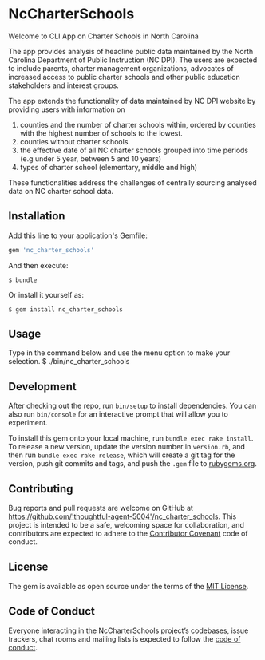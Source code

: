 # NcCharterSchools

Welcome to CLI App on Charter Schools in North Carolina 

The app provides analysis of headline public data maintained by the North Carolina Department of Public Instruction (NC DPI). The users are expected to include parents, charter management organizations, advocates of increased access to public charter schools and other public education stakeholders and interest groups.

The app extends the functionality of data maintained by NC DPI website by providing users with information on

1. counties and the number of charter schools within, ordered by counties with the highest number of schools to the lowest.
2. counties without charter schools.
3. the effective date of all NC charter schools grouped into time periods (e.g under 5 year, between 5 and 10 years)
4. types of charter school (elementary, middle and high)

These functionalities address the challenges of centrally sourcing analysed data on NC charter school data.

## Installation

Add this line to your application's Gemfile:

```ruby
gem 'nc_charter_schools'
```

And then execute:

    $ bundle

Or install it yourself as:

    $ gem install nc_charter_schools

## Usage

Type in the command below and use the menu option to make your selection.
$ ./bin/nc_charter_schools

## Development

After checking out the repo, run `bin/setup` to install dependencies. You can also run `bin/console` for an interactive prompt that will allow you to experiment.

To install this gem onto your local machine, run `bundle exec rake install`. To release a new version, update the version number in `version.rb`, and then run `bundle exec rake release`, which will create a git tag for the version, push git commits and tags, and push the `.gem` file to [rubygems.org](https://rubygems.org).

## Contributing

Bug reports and pull requests are welcome on GitHub at https://github.com/'thoughtful-agent-5004'/nc_charter_schools. This project is intended to be a safe, welcoming space for collaboration, and contributors are expected to adhere to the [Contributor Covenant](http://contributor-covenant.org) code of conduct.

## License

The gem is available as open source under the terms of the [MIT License](https://github.com/coula3/nc_charter_schools/blob/master/LICENSE.txt).

## Code of Conduct

Everyone interacting in the NcCharterSchools project’s codebases, issue trackers, chat rooms and mailing lists is expected to follow the [code of conduct](https://github.com/'thoughtful-agent-5004'/nc_charter_schools/blob/master/CODE_OF_CONDUCT.md).
